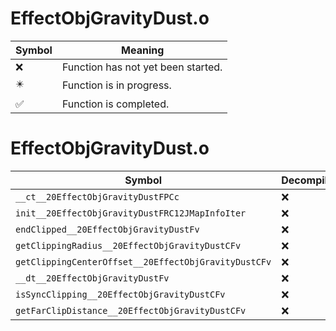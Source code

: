# EffectObjGravityDust.o
| Symbol | Meaning 
| ------------- | ------------- 
| :x: | Function has not yet been started. 
| :eight_pointed_black_star: | Function is in progress. 
| :white_check_mark: | Function is completed. 


# EffectObjGravityDust.o
| Symbol | Decompiled? |
| ------------- | ------------- |
| `__ct__20EffectObjGravityDustFPCc` | :x: |
| `init__20EffectObjGravityDustFRC12JMapInfoIter` | :x: |
| `endClipped__20EffectObjGravityDustFv` | :x: |
| `getClippingRadius__20EffectObjGravityDustCFv` | :x: |
| `getClippingCenterOffset__20EffectObjGravityDustCFv` | :x: |
| `__dt__20EffectObjGravityDustFv` | :x: |
| `isSyncClipping__20EffectObjGravityDustCFv` | :x: |
| `getFarClipDistance__20EffectObjGravityDustCFv` | :x: |
